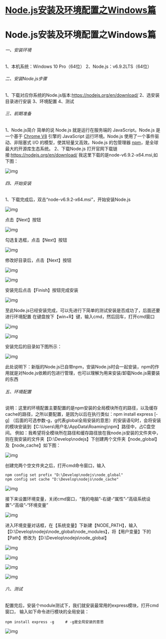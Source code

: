 # [Node.js安装及环境配置之Windows篇](https://www.cnblogs.com/zhouyu2017/p/6485265.html)

# Node.js安装及环境配置之Windows篇

 

###### 一、安装环境

1、本机系统：Windows 10 Pro（64位）
2、Node.js：v6.9.2LTS（64位）

###### 二、安装Node.js步骤

1、下载对应你系统的Node.js版本:<https://nodejs.org/en/download/>
2、选安装目录进行安装
3、环境配置
4、测试

###### 三、前期准备

1、Node.js简介
简单的说 Node.js 就是运行在服务端的 JavaScript。Node.js 是一个基于 [Chrome V8](https://developers.google.com/v8/) 引擎的 JavaScript 运行环境。Node.js 使用了一个事件驱动、非阻塞式 I/O 的模型，使其轻量又高效。Node.js 的包管理器 [npm](https://www.npmjs.com/)，是全球最大的开源库生态系统。
2、下载Node.js
打开官网下载链接:<https://nodejs.org/en/download/> 我这里下载的是node-v6.9.2-x64.msi,如下图：

![img](https://upload-images.jianshu.io/upload_images/2267589-bb1555667d5355af.png?imageMogr2/auto-orient/strip%7CimageView2/2)

###### 四、开始安装

1、下载完成后，双击“node-v6.9.2-x64.msi”，开始安装Node.js

![img](https://upload-images.jianshu.io/upload_images/2267589-131af95ee6ebc811.png?imageMogr2/auto-orient/strip%7CimageView2/2)

点击【Next】按钮

![img](https://upload-images.jianshu.io/upload_images/2267589-69648c7b8aa496fe.png?imageMogr2/auto-orient/strip%7CimageView2/2)

勾选复选框，点击【Next】按钮

![img](https://upload-images.jianshu.io/upload_images/2267589-b87cc08121e1c880.png?imageMogr2/auto-orient/strip%7CimageView2/2)

修改好目录后，点击【Next】按钮

![img](https://upload-images.jianshu.io/upload_images/2267589-f40b21a6ccbebefa.png?imageMogr2/auto-orient/strip%7CimageView2/2)

![img](https://upload-images.jianshu.io/upload_images/2267589-3a9b3706c81fb5fa.png?imageMogr2/auto-orient/strip%7CimageView2/2)

安装完后点击【Finish】按钮完成安装

![img](https://upload-images.jianshu.io/upload_images/2267589-adca4baa7f0d7190.png?imageMogr2/auto-orient/strip%7CimageView2/2)

至此Node.js已经安装完成，可以先进行下简单的测试安装是否成功了，后面还要进行环境配置
在键盘按下【win+R】键，输入cmd，然后回车，打开cmd窗口

![img](https://upload-images.jianshu.io/upload_images/2267589-19531194e378a38a.png?imageMogr2/auto-orient/strip%7CimageView2/2)

![img](https://upload-images.jianshu.io/upload_images/2267589-2c9ced41baca7c1e.png?imageMogr2/auto-orient/strip%7CimageView2/2)

安装完后的目录如下图所示：

![img](https://upload-images.jianshu.io/upload_images/2267589-261e36d32bc47133.png?imageMogr2/auto-orient/strip%7CimageView2/2)

此处说明下：新版的Node.js已自带npm，安装Node.js时会一起安装，npm的作用就是对Node.js依赖的包进行管理，也可以理解为用来安装/卸载Node.js需要装的东西

###### 五、环境配置

说明：这里的环境配置主要配置的是npm安装的全局模块所在的路径，以及缓存cache的路径，之所以要配置，是因为以后在执行类似：npm install express [-g] （后面的可选参数-g，g代表global全局安装的意思）的安装语句时，会将安装的模块安装到【C:\Users\用户名\AppData\Roaming\npm】路径中，占C盘空间。
例如：我希望将全模块所在路径和缓存路径放在我node.js安装的文件夹中，则在我安装的文件夹【D:\Develop\nodejs】下创建两个文件夹【node_global】及【node_cache】如下图：

![img](https://upload-images.jianshu.io/upload_images/2267589-51ed23771f3a86e2.png?imageMogr2/auto-orient/strip%7CimageView2/2)

创建完两个空文件夹之后，打开cmd命令窗口，输入

```
npm config set prefix "D:\Develop\nodejs\node_global"
npm config set cache "D:\Develop\nodejs\node_cache"
```

![img](https://upload-images.jianshu.io/upload_images/2267589-e22cf1b878275757.png?imageMogr2/auto-orient/strip%7CimageView2/2)

接下来设置环境变量，关闭cmd窗口，“我的电脑”-右键-“属性”-“高级系统设置”-“高级”-“环境变量”

![img](https://upload-images.jianshu.io/upload_images/2267589-7fd332c898799325.png?imageMogr2/auto-orient/strip%7CimageView2/2)

进入环境变量对话框，在【系统变量】下新建【NODE_PATH】，输入【D:\Develop\nodejs\node_global\node_modules】，将【用户变量】下的【Path】修改为【D:\Develop\nodejs\node_global】

![img](https://upload-images.jianshu.io/upload_images/2267589-ca94af8646fab0b4.png?imageMogr2/auto-orient/strip%7CimageView2/2)

![img](https://upload-images.jianshu.io/upload_images/2267589-d469f4d79081582a.png?imageMogr2/auto-orient/strip%7CimageView2/2)

![img](https://upload-images.jianshu.io/upload_images/2267589-f46d2598f3d53958.png?imageMogr2/auto-orient/strip%7CimageView2/2)

![img](https://upload-images.jianshu.io/upload_images/2267589-3c48768a577428f5.png?imageMogr2/auto-orient/strip%7CimageView2/2)

###### 六、测试

配置完后，安装个module测试下，我们就安装最常用的express模块，打开cmd窗口，
输入如下命令进行模块的全局安装：

```
npm install express -g     # -g是全局安装的意思
```

![img](https://upload-images.jianshu.io/upload_images/2267589-fb7a6e61c1b99541.png?imageMogr2/auto-orient/strip%7CimageView2/2)

######  

[ ](http://www.jianshu.com/nb/8528199)

 